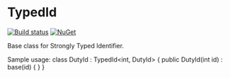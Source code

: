 # TypedId
[![Build status](https://ci.appveyor.com/api/projects/status/hvomgv8841mautsw?svg=true)](https://ci.appveyor.com/project/TomaszSitarek/typedid)
[![NuGet](https://img.shields.io/nuget/v/TS.TypedId.svg)](https://www.nuget.org/packages/TS.TypedId/)


Base class for Strongly Typed Identifier.

Sample usage:
    class DutyId : TypedId<int, DutyId>
    {
        public DutyId(int id) : base(id)
        {
        }
    }

